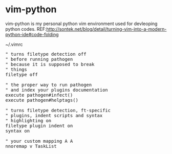 vim-python
==========

vim-python is my personal python vim environment used for devleoping python codes. REF:http://sontek.net/blog/detail/turning-vim-into-a-modern-python-ide#code-folding

~/.vimrc
<pre>
" turns filetype detection off
" before running pathogen
" because it is supposed to break
" things
filetype off

" the proper way to run pathogen
" and index your plugins documentation
execute pathogen#infect()
execute pathogen#helptags()

" turns filetype detection, ft-specific
" plugins, indent scripts and syntax
" highlighting on
filetype plugin indent on
syntax on 
 
" your custom mapping A A
nnoremap <leader>v <Plug>TaskList
</pre> 
